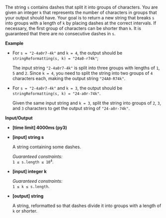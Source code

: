 <div class="markdown"><p>The string <code>s</code> contains dashes that split it into groups of characters. You are given an integer <code>k</code> that represents the number of characters in groups that your output should have. Your goal is to return a new string that breaks <code>s</code> into groups with a length of <code>k</code> by placing dashes at the correct intervals. If necessary, the first group of characters can be shorter than <code>k</code>. It is guaranteed that there are no consecutive dashes in <code>s</code>.</p>
<p><strong>Example</strong></p>
<ul>
<li>
<p>For <code>s = "2-4a0r7-4k"</code> and <code>k = 4</code>, the output should be<br>
<code>stringReformatting(s, k) = "24a0-r74k"</code>;</p>
<p>The input string <code>"2-4a0r7-4k"</code> is split into three groups with lengths of <code>1</code>, <code>5</code> and <code>2</code>. Since <code>k = 4</code>, you need to split the string into two groups of <code>4</code> characters each, making the output string <code>"24A0-R74k"</code>.</p>
</li>
<li>
<p>For <code>s = "2-4a0r7-4k"</code> and <code>k = 3</code>, the output should be<br>
<code>stringReformatting(s, k) = "24-a0r-74k"</code>.</p>
<p>Given the same input string and <code>k = 3</code>, split the string into groups of <code>2</code>, <code>3</code>, and <code>3</code> characters to get the output string of <code>"24-a0r-74k"</code>.</p>
</li>
</ul>
<p><strong>Input/Output</strong></p>
<ul>
<li><strong>[time limit] 4000ms (py3)</strong></li>
</ul>
<ul>
<li>
<p><strong>[input] string s</strong></p>
<p>A string containing some dashes.</p>
<p><em>Guaranteed constraints:</em><br>
<code>1 ≤ s.length ≤ 10<sup>4</sup></code>.</p>
</li>
<li>
<p><strong>[input] integer k</strong></p>
<p><em>Guaranteed constraints:</em><br>
<code>1 ≤ k ≤ s.length</code>.</p>
</li>
<li>
<p><strong>[output] string</strong></p>
<p>A string, reformatted so that dashes divide it into groups with a length of <code>k</code> or shorter.</p>
</li>
</ul>
</div>